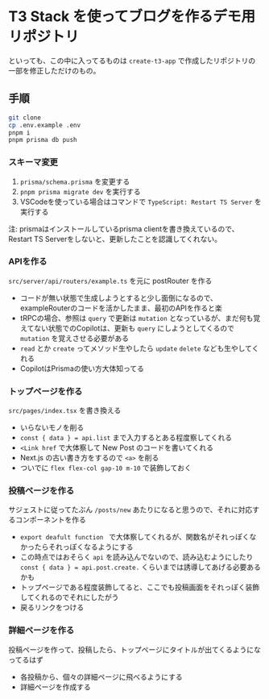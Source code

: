 # T3 Stack を使ってブログを作るデモ用リポジトリ

といっても、この中に入ってるものは `create-t3-app` で作成したリポジトリの一部を修正しただけのもの。

## 手順

```sh
git clone
cp .env.example .env
pnpm i
pnpm prisma db push
```

### スキーマ変更

1. `prisma/schema.prisma` を変更する
2. `pnpm prisma migrate dev` を実行する
3. VSCodeを使っている場合はコマンドで `TypeScript: Restart TS Server` を実行する

注: prismaはインストールしているprisma clientを書き換えているので、Restart TS Serverをしないと、更新したことを認識してくれない。

### APIを作る

`src/server/api/routers/example.ts` を元に postRouter を作る

* コードが無い状態で生成しようとすると少し面倒になるので、exampleRouterのコードを活かしたまま、最初のAPIを作ると楽
* tRPCの場合、参照は `query` で更新は `mutation` となっているが、まだ何も覚えてない状態でのCopilotは、更新も `query` にしようとしてくるので `mutation` を覚えさせる必要がある
* `read` とか `create` ってメソッド生やしたら `update` `delete` なども生やしてくれる
* CopilotはPrismaの使い方大体知ってる

### トップページを作る

`src/pages/index.tsx` を書き換える

* いらないモノを削る
* `const { data } = api.list` まで入力するとある程度察してくれる
* `<Link href` で大体察して New Post のコードを書いてくれる
* Next.js の古い書き方をするので `<a>` を削る
* ついでに `flex flex-col gap-10 m-10` で装飾しておく

### 投稿ページを作る

サジェストに従ってたぶん `/posts/new` あたりになると思うので、それに対応するコンポーネントを作る

* `export deafult function ` で大体察してくれるが、関数名がそれっぽくなかったらそれっぽくなるようにする
* この時点ではおそらく `api` を読み込んでないので、読み込むようにしたり `const { data } = api.post.create.` くらいまでは誘導してあげる必要あるかも
* トップページである程度装飾してると、ここでも投稿画面をそれっぽく装飾してくれるのでそれにしたがう
* 戻るリンクをつける

### 詳細ページを作る

投稿ページを作って、投稿したら、トップページにタイトルが出てくるようになってるはず

* 各投稿から、個々の詳細ページに飛べるようにする
* 詳細ページを作成する
